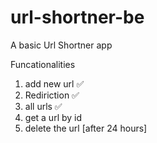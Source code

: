 # url-shortner-be

A basic Url Shortner app

Funcationalities
1. add new url ✅ 
2. Rediriction ✅ 
3. all urls ✅ 
4. get a url by id
5. delete the url [after 24 hours]